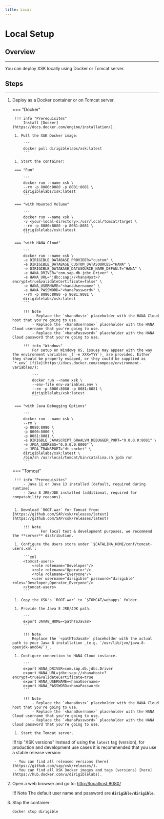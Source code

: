 ```yaml
---
title: Local
---
```


Local Setup
===

## Overview
---

You can deploy XSK locally using Docker or Tomcat server.


## Steps
---

1. Deploy as a Docker container or on Tomcat server.

    === "Docker"

        !!! info "Prerequisites"
            Install [Docker](https://docs.docker.com/engine/installation/).

        1. Pull the XSK Docker image:

            ```
            docker pull dirigiblelabs/xsk:latest
            ```

        1. Start the container:

        === "Run"

            ```
            docker run --name xsk \
            --rm -p 8080:8080 -p 8081:8081 \
            dirigiblelabs/xsk:latest
            ```

        === "with Mounted Volume"

            ```
            docker run --name xsk \
            -v <your-local-directory>:/usr/local/tomcat/target \
            --rm -p 8080:8080 -p 8081:8081 \
            dirigiblelabs/xsk:latest
            ```

        === "with HANA Cloud"

            ```
            docker run --name xsk \
            -e DIRIGIBLE_DATABASE_PROVIDER="custom" \
            -e DIRIGIBLE_DATABASE_CUSTOM_DATASOURCES="HANA" \
            -e DIRIGIBLE_DATABASE_DATASOURCE_NAME_DEFAULT="HANA" \
            -e HANA_DRIVER="com.sap.db.jdbc.Driver" \
            -e HANA_URL="jdbc:sap://<hanaHost>?encrypt=true&validateCertificate=false" \
            -e HANA_USERNAME="<hanaUsername>" \
            -e HANA_PASSWORD="<hanaPassword>" \
            --rm -p 8080:8080 -p 8081:8081 \
            dirigiblelabs/xsk:latest
            ```

            !!! Note
                - Replace the `<hanaHost>` placeholder with the HANA Cloud host that you're going to use.
                - Replace the `<hanaUsername>` placeholder with the HANA Cloud username that you're going to use.
                - Replace the `<hanaPassword>` placeholder with the HANA Cloud password that you're going to use.

            !!! info "Windows"
                For setup on Windows OS, issues may appear with the way the environment variables _(`-e XXX=YYY`)_ are provided. Either they should be properly escaped, or they could be supplied as `*.env` [file](https://docs.docker.com/compose/environment-variables/):
            
                ```
                docker run --name xsk \
                --env-file env-variables.env \
                --rm -p 8080:8080 -p 8081:8081 \
                dirigiblelabs/xsk:latest
                ```

        === "with Java Debugging Options"

            ```
            docker run --name xsk \
            --rm \
            -p 8080:8080 \
            -p 8000:8000 \
            -p 8081:8081 \
            -e DIRIGBLE_JAVASCRIPT_GRAALVM_DEBUGGER_PORT="0.0.0.0:8081" \
            -e JPDA_ADDRESS="0.0.0.0:8000" \
            -e JPDA_TRANSPORT="dt_socket" \
            dirigiblelabs/xsk:latest \
            /bin/sh /usr/local/tomcat/bin/catalina.sh jpda run
            ```

    === "Tomcat"

        !!! info "Prerequisites"
            - Java 11 or Java 13 installed (default, required during runtime).
            - Java 8 JRE/JDK installed (additional, required for compatability reasons).
            

        1. Download `ROOT.war` for Tomcat from: [https://github.com/SAP/xsk/releases/latest](https://github.com/SAP/xsk/releases/latest)

            !!! Note
                    For local test & development purposes, we recommend the **server** distribution.

        1. Configure the Users store under `$CATALINA_HOME/conf/tomcat-users.xml`:

            ```xml
            <tomcat-users>
            	<role rolename="Developer"/>
            	<role rolename="Operator"/>
            	<role rolename="Everyone"/>
            	<user username="dirigible" password="dirigible" roles="Developer,Operator,Everyone"/>
            </tomcat-users>
            ```

        1. Copy the XSK's `ROOT.war` to `$TOMCAT/webapps` folder.

        1. Provide the Java 8 JRE/JDK path.

            ```
            export JAVA8_HOME=<pathToJava8>
            ```

            !!! Note
                Replace the `<pathToJava8>` placeholder with the actual path to your Java 8 installation _(e.g. `/usr/lib/jvm/java-8-openjdk-amd64/`)_.

        1. Configure connection to HANA Cloud instance.

            ```
            export HANA_DRIVER=com.sap.db.jdbc.Driver
            export HANA_URL=jdbc:sap://<hanaHost>?encrypt=true&validateCertificate=true
            export HANA_USERNAME=<hanaUsername>
            export HANA_PASSWORD=<hanaPassword>
            ```

            !!! Note
                - Replace the `<hanaHost>` placeholder with the HANA Cloud host that you're going to use.
                - Replace the `<hanaUsername>` placeholder with the HANA Cloud username that you're going to use.
                - Replace the `<hanaPassword>` placeholder with the HANA Cloud password that you're going to use.

        1. Start the Tomcat server.

    !!! tip "XSK versions"
        Instead of using the `latest` tag (version), for production and development use cases it is recommended that you use a stable release version:
        
        - You can find all released versions [here](https://github.com/sap/xsk/releases/).
        - You can find all XSK Docker images and tags (versions) [here](https://hub.docker.com/u/dirigiblelabs).


1. Open a web browser and go to: [http://localhost:8080/](http://localhost:8080/)

    !!! Note
        The default user name and password are **`dirigible/dirigible`**.

1. Stop the container:

    ```
    docker stop dirigible
    ```
